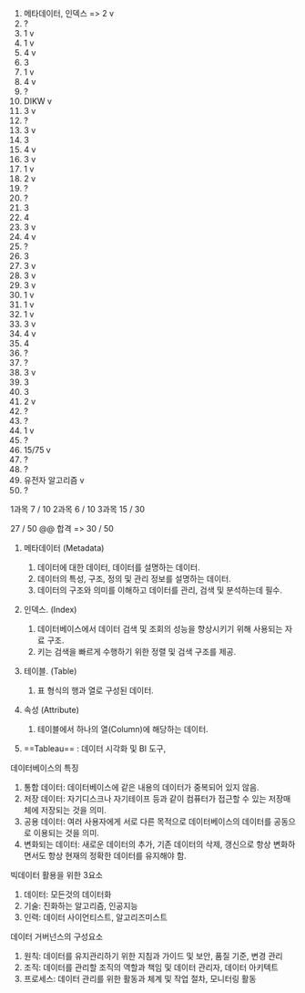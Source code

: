 
1. 메타데이터, 인덱스 => 2 v
2. ? 
3. 1 v
4. 1 v
5. 4 v
6. 3 
7. 1 v
8. 4 v
9. ? 
10. DIKW v
11. 3 v
12. ?
13. 3 v
14. 3 
15. 4 v
16. 3 v
17. 1 v
18. 2 v
19. ? 
20. ? 
21. 3 
22. 4 
23. 3 v
24. 4 v
25. ? 
26. 3 
27. 3 v
28. 3 v
29. 3 v
30. 1 v
31. 1 v
32. 1 v
33. 3 v
34. 4 v
35. 4 
36. ? 
37. ? 
38. 3  v
39. 3 
40. 3
41. 2 v
42. ?
43. ?
44. 1 v
45. ?
46. 15/75 v
47. ?
48. ?
49. 유전자 알고리즘 v
50. ?

1과목 7 / 10
2과목 6 / 10
3과목 15 / 30

 27 / 50 @@ 합격 => 30 / 50


1. 메타데이터 (Metadata)
	1.  데이터에 대한 데이터, 데이터를 설명하는 데이터.
	2. 데이터의 특성, 구조, 정의 및 관리 정보를 설명하는 데이터.
	3. 데이터의 구조와 의미를 이해하고 데이터를 관리, 검색 및 분석하는데 필수.
2. 인덱스. (Index)
	1. 데이터베이스에서 데이터 검색 및 조회의 성능을 향상시키기 위해 사용되는 자료 구조.
	2. 키는 검색을 빠르게 수행하기 위한 정렬 및 검색 구조를 제공.
3. 테이블. (Table)
	1. 표 형식의 행과 열로 구성된 데이터.
4. 속성 (Attribute)
	1. 테이블에서 하나의 열(Column)에 해당하는 데이터.

5. ==Tableau== : 데이터 시각화 및 BI 도구, 


데이터베이스의 특징

1. 통합 데이터: 데이터베이스에 같은 내용의 데이터가 중복되어 있지 않음.
2. 저장 데이터: 자기디스크나 자기테이프 등과 같이 컴퓨터가 접근할 수 있는 저장매체에 저장되는 것을 의미.
3. 공용 데이터: 여러 사용자에게 서로 다른 목적으로 데이터베이스의 데이터를 공동으로 이용되는 것을 의미.
4. 변화되는 데이터: 새로운 데이터의 추가, 기존 데이터의 삭제, 갱신으로 항상 변화하면서도 항상 현재의 정확한 데이터를 유지해야 함.

빅데이터 활용을 위한 3요소

1. 데이터: 모든것의 데이터화
2. 기술: 진화하는 알고리즘, 인공지능
3. 인력: 데이터 사이언티스트, 알고리즈미스트

데이터 거버넌스의 구성요소
1. 원칙: 데이터를 유지관리하기 위한 지침과 가이드 및 보안, 품질 기준, 변경 관리
2. 조직: 데이터를 관리할 조직의 역할과 책임 및 데이터 관리자, 데이터 아키텍트
3. 프로세스: 데이터 관리를 위한 활동과 체계 및 작업 절차, 모니터링 활동

